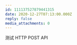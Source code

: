 ```yaml
---
id: 111137527879441315
date: 2020-12-27T07:13:00.000Z
reply: false
media_attachments: 0
---
```


测试 HTTP POST API

